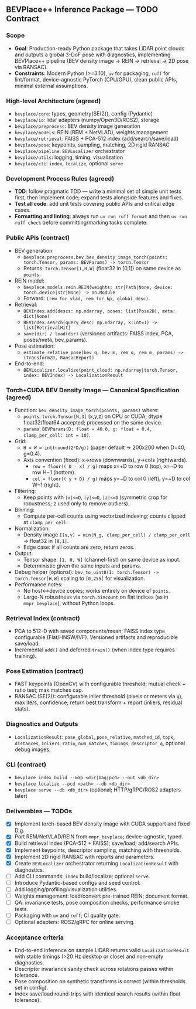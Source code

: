 ## BEVPlace++ Inference Package — TODO Contract

### Scope
- **Goal**: Production-ready Python package that takes LiDAR point clouds and outputs a global 3-DoF pose with diagnostics, implementing BEVPlace++ pipeline (BEV density image → REIN → retrieval → 2D pose via RANSAC).
- **Constraints**: Modern Python (>=3.10), `uv` for packaging, `ruff` for lint/format, device-agnostic PyTorch (CPU/GPU), clean public APIs, minimal external assumptions.

### High-level Architecture (agreed)
- `bevplace/core`: types, geometry(SE(2)), config (Pydantic)
- `bevplace/io`: lidar adapters (numpy/Open3D/ROS2), storage
- `bevplace/preprocess`: BEV density image generation
- `bevplace/models`: REIN (REM + NetVLAD), weights management
- `bevplace/retrieval`: FAISS + PCA-512 index (add/search/save/load)
- `bevplace/pose`: keypoints, sampling, matching, 2D rigid RANSAC
- `bevplace/pipeline`: `BEVLocalizer` orchestrator
- `bevplace/utils`: logging, timing, visualization
- `bevplace/cli`: `index`, `localize`, optional `serve`

### Development Process Rules (agreed)
- **TDD**: follow pragmatic TDD — write a minimal set of simple unit tests first, then implement code; expand tests alongside features and fixes.
- **Test all code**: add unit tests covering public APIs and critical edge cases.
- **Formatting and linting**: always run `uv run ruff format` and then `uv run ruff check` before committing/marking tasks complete.

### Public APIs (contract)
- BEV generation:
  - `bevplace.preprocess.bev.bev_density_image_torch(points: torch.Tensor, params: BEVParams) -> torch.Tensor`
  - Returns: `torch.Tensor[1,H,W]` (float32 in [0,1]) on same device as `points`.
- REIN model:
  - `bevplace.models.rein.REIN(weights: str|Path|None, device: torch.device|str|None) -> nn.Module`
  - Forward: `(rem_for_vlad, rem_for_kp, global_desc)`.
- Retrieval:
  - `BEVIndex.add(descs: np.ndarray, poses: list[Pose2D], meta: dict|None)`
  - `BEVIndex.search(query_desc: np.ndarray, k:int=1) -> list[RetrievalHit]`
  - `save(dir) / load(dir)` (versioned artifacts: FAISS index, PCA, poses/meta, bev_params).
- Pose estimation:
  - `estimate_relative_pose(bev_q, bev_m, rem_q, rem_m, params) -> (Transform2D, RansacReport)`
- End-to-end:
  - `BEVLocalizer.localize(point_cloud: np.ndarray|torch.Tensor, index: BEVIndex) -> LocalizationResult`

### Torch+CUDA BEV Density Image — Canonical Specification (agreed)
- Function: `bev_density_image_torch(points, params)` where:
  - `points`: `torch.Tensor[N,3]` (x,y,z) on CPU or CUDA; dtype float32/float64 accepted; processed on the same device.
  - `params`: `BEVParams(D: float = 40.0, g: float = 0.4, clamp_per_cell: int = 10)`.
- Grid:
  - `H = W = int(round(2*D/g))` (paper default → 200x200 when D=40, g=0.4).
  - Axis convention (fixed): x→rows (downwards), y→cols (rightwards).
    - `row = floor(( D - x) / g)` maps x=+D to row 0 (top), x=−D to row H−1 (bottom).
    - `col = floor(( y + D) / g)` maps y=−D to col 0 (left), y=+D to col W−1 (right).
- Filtering:
  - Keep points with `|x|<=D`, `|y|<=D`, `|z|<=D` (symmetric crop for robustness; z used only to remove outliers).
- Binning:
  - Compute per-cell counts using vectorized indexing; counts clipped at `clamp_per_cell`.
- Normalization:
  - Density image `I(u,v) = min(N_g, clamp_per_cell) / clamp_per_cell` → float32 in `[0,1]`.
  - Edge case: if all counts are zero, return zeros.
- Output:
  - Tensor shape: `[1, H, W]` (channel-first) on same device as input.
  - Deterministic given the same inputs and params.
- Debug helper (optional): `bev_to_uint8(I: torch.Tensor) -> torch.Tensor[H,W]` scaling to `[0,255]` for visualization.
- Performance notes:
  - No host↔device copies; works entirely on device of `points`.
  - Large-N robustness via `torch.bincount` on flat indices (as in `mmpr_bevplace`), without Python loops.

### Retrieval Index (contract)
- PCA to 512-D with saved components/mean; FAISS index type configurable (Flat/HNSW/IVF). Versioned artifacts and reproducible save/load.
- Incremental `add()` and deferred `train()` (when index type requires training).

### Pose Estimation (contract)
- FAST keypoints (OpenCV) with configurable threshold; mutual check + ratio test; max matches cap.
- RANSAC (SE(2)): configurable inlier threshold (pixels or meters via `g`), max iters, confidence; return best transform + report (inliers, residual stats).

### Diagnostics and Outputs
- `LocalizationResult`: `pose_global`, `pose_relative`, `matched_id`, `topk`, `distances`, `inliers_ratio`, `num_matches`, `timings`, `descriptor_q`, optional debug images.

### CLI (contract)
- `bevplace index build --map <dir|bag|pcd> --out <db_dir>`
- `bevplace localize --pcd <path> --db <db_dir>`
- `bevplace serve --db <db_dir>` (optional; HTTP/gRPC/ROS2 adapters later)

### Deliverables — TODOs
- [x] Implement torch-based BEV density image with CUDA support and fixed D,g.
- [x] Port REM/NetVLAD/REIN from `mmpr_bevplace`; device-agnostic, typed.
- [x] Build retrieval index (PCA-512 + FAISS); save/load; add/search APIs.
- [x] Implement keypoints, descriptor sampling, matching with thresholds.
- [x] Implement 2D rigid RANSAC with reports and parameters.
- [x] Create `BEVLocalizer` orchestrator returning `LocalizationResult` with diagnostics.
- [ ] Add CLI commands: `index` build/localize; optional `serve`.
- [ ] Introduce Pydantic-based configs and seed control.
- [ ] Add logging/profiling/visualization utilities.
- [ ] Weights management: load/convert pre-trained REIN; document format.
- [ ] QA: invariance tests, pose composition checks, performance smoke tests.
- [ ] Packaging with `uv` and `ruff`; CI quality gate.
- [ ] Optional adapters: ROS2/gRPC for online serving.

### Acceptance criteria
- End-to-end inference on sample LiDAR returns valid `LocalizationResult` with stable timings (>20 Hz desktop or close) and non-empty diagnostics.
- Descriptor invariance sanity check across rotations passes within tolerance.
- Pose composition on synthetic transforms is correct (within thresholds set in config).
- Index save/load round-trips with identical search results (within float tolerance).
